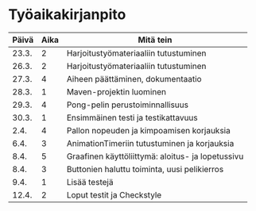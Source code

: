 # Työaikakirjanpito

Päivä | Aika | Mitä tein
------------ | ------------- | -------------
23.3. | 2 | Harjoitustyömateriaaliin tutustuminen
26.3. | 2 | Harjoitustyömateriaaliin tutustuminen
27.3. | 4 | Aiheen päättäminen, dokumentaatio
28.3. | 1 | Maven-projektin luominen
29.3. | 4 | Pong-pelin perustoiminnallisuus
30.3. | 1 | Ensimmäinen testi ja testikattavuus
2.4. | 4 | Pallon nopeuden ja kimpoamisen korjauksia
6.4. | 3 | AnimationTimeriin tutustuminen ja korjauksia
8.4. | 5 | Graafinen käyttöliittymä: aloitus- ja lopetussivu
8.4. | 3 | Buttonien haluttu toiminta, uusi pelikierros
9.4. | 1 | Lisää testejä
12.4. | 2 | Loput testit ja Checkstyle
